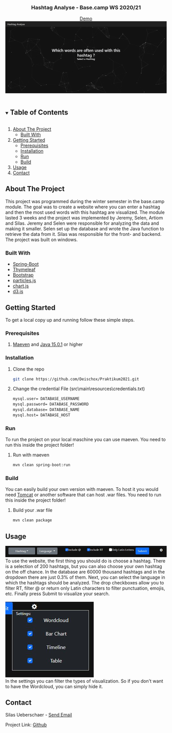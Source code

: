 <!-- PROJECT LOGO -->
<br />
<p align="center">
  <h3 align="center">Hashtag Analyse - Base.camp WS 2020/21</h3>
  <div align="center"><a style="text-align:center;display:block;" href="http://basecamp-demos.informatik.uni-hamburg.de:8080/hashtag-analyse-1/dashboard"> Demo </a></div>
  <img src="https://github.com/Deischox/Praktikum2021/blob/master/src/main/resources/images/header.JPG">
</p>



<!-- TABLE OF CONTENTS -->
<details open="open">
  <summary><h2 style="display: inline-block">Table of Contents</h2></summary>
  <ol>
    <li>
      <a href="#about-the-project">About The Project</a>
      <ul>
        <li><a href="#built-with">Built With</a></li>
      </ul>
    </li>
    <li>
      <a href="#getting-started">Getting Started</a>
      <ul>
        <li><a href="#prerequisites">Prerequisites</a></li>
        <li><a href="#installation">Installation</a></li>
        <li><a href="#run">Run</a></li>
        <li><a href="#build">Build</a></li>
      </ul>
    </li>
    <li><a href="#usage">Usage</a></li>
    <li><a href="#contact">Contact</a></li>
  </ol>
</details>



<!-- ABOUT THE PROJECT -->
## About The Project

This project was programmed during the winter semester in the base.camp module. The goal was to create a website where you can enter a hashtag and then the most used words with this hashtag are visualized. The module lasted 3 weeks and the project was implemented by Jeremy, Selen, Artiom and Silas. Jeremy and Selen were responsible for analyzing the data and making it smaller. Selen set up the database and wrote the Java function to retrieve the data from it. Silas was responsible for the front- and backend. The project was built on windows.

### Built With

* [Spring-Boot](https://spring.io/projects/spring-boot)
* [Thymeleaf](https://www.thymeleaf.org/)
* [Bootstrap](https://getbootstrap.com/docs/5.0/getting-started/introduction/)
* [particles.js](https://vincentgarreau.com/particles.js/)
* [chart.js](https://www.chartjs.org/)
* [d3.js](https://d3js.org/)



<!-- GETTING STARTED -->
## Getting Started

To get a local copy up and running follow these simple steps.

### Prerequisites

1. <a href="https://maven.apache.org/install.html">Maeven</a> and <a href="https://www.java.com/de/download/manual.jsp">Java 15.0.1</a> or higher

### Installation

1. Clone the repo
   ```sh
   git clone https://github.com/Deischox/Praktikum2021.git
   ```
2. Change the credential File (src\main\resources\credentials.txt)
   ```sh
   mysql.user= DATABASE_USERNAME
   mysql.password= DATABASE_PASSWORD
   mysql.database= DATABASE_NAME
   mysql.host= DATABASE_HOST
   ```
### Run
To run the project on your local maschine you can use maeven. You need to run this inside the project folder!
1. Run with maeven
   ```sh
   mvn clean spring-boot:run
   ```
### Build
You can easily build your own version with maeven. To host it you would need <a href="http://tomcat.apache.org/">Tomcat</a> or another software that can host .war files. You need to run this inside the project folder!
1. Build your .war file 
   ```sh
   mvn clean package
   ```
   
<!-- USAGE EXAMPLES -->
## Usage

<img src="https://github.com/Deischox/Praktikum2021/blob/master/src/main/resources/images/settings.JPG">
</br>
To use the website, the first thing you should do is choose a hashtag. There is a selection of 200 hashtags, but you can also choose your own hashtag on the off chance. In the database are 60000 thousand hashtags and in the dropdown there are just 0.3% of them. Next, you can select the language in which the hashtags should be analyzed. The drop checkboxes allow you to filter RT, filter @ or return only Latin characters to filter punctuation, emojis, etc. Finally press Submit to visualize your search.
</br>
</br>
<img src="https://github.com/Deischox/Praktikum2021/blob/master/src/main/resources/images/settingstab.JPG">
</br>
In the settings you can filter the types of visualization. So if you don't want to have the Wordcloud, you can simply hide it.

<!-- CONTACT -->
## Contact

Silas Ueberschaer - <a href= "mailto:silas.ueberschaer@gmx.de">Send Email</a>


Project Link: [Github](https://github.com/Deischox/Praktikum2021)


